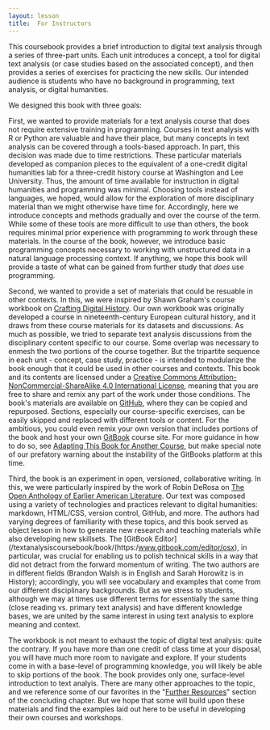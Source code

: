 ```yaml
---
layout: lesson
title:  For Instructors
---
```

This coursebook provides a brief introduction to digital text analysis through a series of three-part units. Each unit introduces a concept, a tool for digital text analysis \(or case studies based on the associated concept\), and then provides a series of exercises for practicing the new skills. Our intended audience is students who have no background in programming, text analysis, or digital humanities.

We designed this book with three goals:

First, we wanted to provide materials for a text analysis course that does not require extensive training in programming. Courses in text analysis with R or Python are valuable and have their place, but many concepts in text analysis can be covered through a tools-based approach. In part, this decision was made due to time restrictions. These particular materials developed as companion pieces to the equivalent of a one-credit digital humanities lab for a three-credit history course at Washington and Lee University. Thus, the amount of time available for instruction in digital humanities and programming was minimal. Choosing tools instead of languages, we hoped, would allow for the exploration of more disciplinary material than we might otherwise have time for. Accordingly, here we introduce concepts and methods gradually and over the course of the term. While some of these tools are more difficult to use than others, the book requires minimal prior experience with programming to work through these materials. In the course of the book, however, we introduce basic programming concepts necessary to working with unstructured data in a natural language processing context. If anything, we hope this book will provide a taste of what can be gained from further study that _does_ use programming.

Second, we wanted to provide a set of materials that could be resuable in other contexts. In this, we were inspired by Shawn Graham's course workbook on [Crafting Digital History](/textanalysiscoursebook/book/http:/workbook.craftingdigitalhistory.ca/). Our own workbook was originally developed a course in nineteenth-century European cultural history, and it draws from these course materials for its datasets and discussions. As much as possible, we tried to separate text analysis discussions from the disciplinary content specific to our course. Some overlap was necessary to enmesh the two portions of the course together. But the tripartite sequence in each unit - concept, case study, practice - is intended to modularize the book enough that it could be used in other courses and contexts. This book and its contents are licensed under a
<a rel="license" href="http:/creativecommons.org/licenses/by-nc-sa/4.0/">Creative Commons Attribution-NonCommercial-ShareAlike 4.0 International License</a>, meaning that you are free to share and remix any part of the work under those conditions. The book's materials are available on [GitHub](/textanalysiscoursebook/book/https:/github.com/bmw9t/introduction-to-text-analysis), where they can be copied and repurposed. Sections, especially our course-specific exercises, can be easily skipped and replaced with different tools or content. For the ambitious, you could even remix your own version that includes portions of the book and host your own [GitBook](/textanalysiscoursebook/book/gitbook.com) course site. For more guidance in how to do so, see [Adapting This Book for Another Course](/textanalysiscoursebook/book/conclusion/adapting.md), but make special note of our prefatory warning about the instability of the GitBooks platform at this time.

Third, the book is an experiment in open, versioned, collaborative writing. In this, we were particularly inspired by the work of Robin DeRosa on [The Open Anthology of Earlier American Literature](/textanalysiscoursebook/book/https:/openamlit.pressbooks.com/). Our text was composed using a variety of technologies and practices relevant to digital humanities: markdown, HTML\/CSS, version control, GitHub, and more. The authors had varying degrees of familiarity with these topics, and this book served as object lesson in how to generate new research and teaching materials while also developing new skillsets. The [GitBook Editor](/textanalysiscoursebook/book/(https:/www.gitbook.com/editor/osx), in particular, was crucial for enabling us to polish technical skills in a way that did not detract from the forward momentum of writing. The two authors are in different fields \(Brandon Walsh is in English and Sarah Horowitz is in History\); accordingly, you will see vocabulary and examples that come from our different disciplinary backgrounds. But as we stress to students, although we may at times use different terms for essentially the same thing \(close reading vs. primary text analysis\) and have different knowledge bases, we are united by the same interest in using text analysis to explore meaning and context.

The workbook is not meant to exhaust the topic of digital text analysis: quite the contrary. If you have more than one credit of class time at your disposal, you will have much more room to navigate and explore. If your students come in with a base-level of programming knowledge, you will likely be able to skip portions of the book. The book provides only one, surface-level introduction to text analyis. There are many other approaches to the topic, and we reference some of our favorites in the "[Further Resources](/textanalysiscoursebook/book/conclusion/resources.md)" section of the concluding chapter. But we hope that some will build upon these materials and find the examples laid out here to be useful in developing their own courses and workshops.

